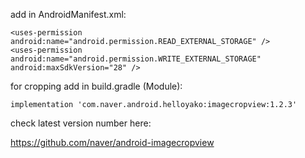
add in AndroidManifest.xml:
```plaintext
<uses-permission android:name="android.permission.READ_EXTERNAL_STORAGE" />
<uses-permission
android:name="android.permission.WRITE_EXTERNAL_STORAGE"
android:maxSdkVersion="28" />
```


for cropping add in build.gradle (Module):
```plaintext
implementation 'com.naver.android.helloyako:imagecropview:1.2.3'
```

check latest version number here: 

https://github.com/naver/android-imagecropview

